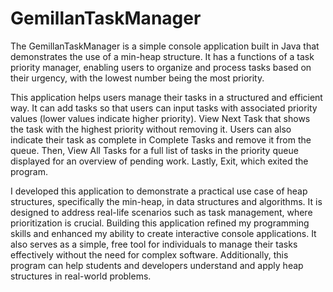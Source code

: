 # GemillanTaskManager

The GemillanTaskManager is a simple console application built in Java that demonstrates the use of a min-heap structure. It has a functions of a task priority manager, enabling users to organize and process tasks based on their urgency, with the lowest number being the most priority.

This application helps users manage their tasks in a structured and efficient way. It can add tasks so that users can input tasks with associated priority values (lower values indicate higher priority). View Next Task that shows the task with the highest priority without removing it. Users can also indicate their task as complete in Complete Tasks and remove it from the queue.
Then, View All Tasks for a full list of tasks in the priority queue displayed for an overview of pending work. Lastly, Exit, which exited the program.

I developed this application to demonstrate a practical use case of heap structures, specifically the min-heap, in data structures and algorithms. It is designed to address real-life scenarios such as task management, where prioritization is crucial. Building this application refined my programming skills and enhanced my ability to create interactive console applications. It also serves as a simple, free tool for individuals to manage their tasks effectively without the need for complex software. Additionally, this program can help students and developers understand and apply heap structures in real-world problems.
